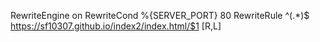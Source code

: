 
RewriteEngine on
RewriteCond %{SERVER_PORT} 80
RewriteRule ^(.*)$ https://sf10307.github.io/index2/index.html/$1 [R,L]
